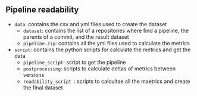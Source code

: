 ## Pipeline readability

- `data`: contains the csv and yml files used to create the dataset
    - `dataset`: contains the list of a repositories where find a pipeline, the parents of a commit, and the result dataset
    - `pipeline.zip`: contains all the yml files used to calculate the metrics
- `script`: contains the python scripts for calculate the metrics and get the data
    - `pipeline_script`: script to get the pipeline
    - `postprocessing`: scripts to calculate deltas of metrics between versions 
    - `readability_script `: scripts to calcultae all the maetrics and create the final dataset
